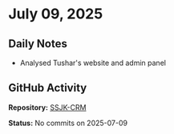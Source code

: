 ﻿# July 09, 2025

## Daily Notes

- Analysed Tushar's website and admin panel

## GitHub Activity

**Repository:** [SSJK-CRM](https://github.com/Rupali59/SSJK-CRM)

**Status:** No commits on 2025-07-09
